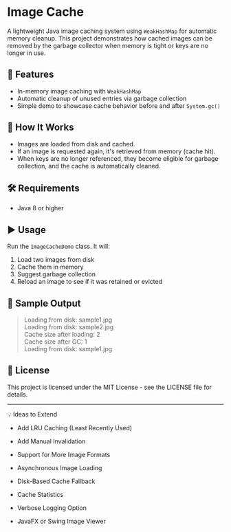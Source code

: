 # Image Cache

A lightweight Java image caching system using `WeakHashMap` for automatic memory cleanup. This project demonstrates how cached images can be removed by the garbage collector when memory is tight or keys are no longer in use.

## 📌 Features

- In-memory image caching with `WeakHashMap`
- Automatic cleanup of unused entries via garbage collection
- Simple demo to showcase cache behavior before and after `System.gc()`

## 🚀 How It Works

- Images are loaded from disk and cached.
- If an image is requested again, it's retrieved from memory (cache hit).
- When keys are no longer referenced, they become eligible for garbage collection, and the cache is automatically cleaned.

## 🛠 Requirements

- Java 8 or higher


## ▶️ Usage

Run the `ImageCacheDemo` class. It will:
1. Load two images from disk
2. Cache them in memory
3. Suggest garbage collection
4. Reload an image to see if it was retained or evicted

## 📸 Sample Output
>Loading from disk: sample1.jpg <br>
>Loading from disk: sample2.jpg <br>
>Cache size after loading: 2 <br>
>Cache size after GC: 1 <br>
>Loading from disk: sample1.jpg

## 📝 License

This project is licensed under the MIT License - see the LICENSE file for details.

--- 

💡 Ideas to Extend
- Add LRU Caching (Least Recently Used)

- Add Manual Invalidation

- Support for More Image Formats

- Asynchronous Image Loading

- Disk-Based Cache Fallback

- Cache Statistics

- Verbose Logging Option

- JavaFX or Swing Image Viewer
